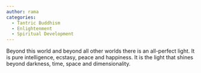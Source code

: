 ```yaml
---
author: rama
categories:
  - Tantric Buddhism
  - Enlightenment
  - Spiritual Development
---
```


Beyond this world and beyond all other worlds there is an all-perfect light. It is pure intelligence, ecstasy, peace and happiness. It is the light that shines beyond darkness, time, space and dimensionality.
